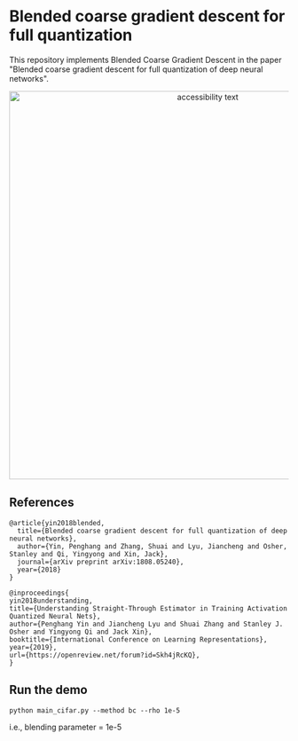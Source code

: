 # Blended coarse gradient descent for full quantization

This repository implements Blended Coarse Gradient Descent in the paper "Blended coarse gradient descent for full quantization of deep neural networks".

<p align="center">
  <img src="https://github.com/penhunt/full-quantization-DNN/blob/master/resnet18_4a1w_top1.png" width="700" alt="accessibility text">
</p>

## References
```
@article{yin2018blended,
  title={Blended coarse gradient descent for full quantization of deep neural networks},
  author={Yin, Penghang and Zhang, Shuai and Lyu, Jiancheng and Osher, Stanley and Qi, Yingyong and Xin, Jack},
  journal={arXiv preprint arXiv:1808.05240},
  year={2018}
}
```
```
@inproceedings{
yin2018understanding,
title={Understanding Straight-Through Estimator in Training Activation Quantized Neural Nets},
author={Penghang Yin and Jiancheng Lyu and Shuai Zhang and Stanley J. Osher and Yingyong Qi and Jack Xin},
booktitle={International Conference on Learning Representations},
year={2019},
url={https://openreview.net/forum?id=Skh4jRcKQ},
}
```

## Run the demo
```
python main_cifar.py --method bc --rho 1e-5
```
i.e., blending parameter = 1e-5
